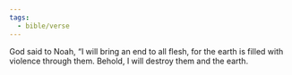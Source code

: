 ```yaml
---
tags:
  - bible/verse
---
```

God said to Noah, “I will bring an end to all flesh, for the earth is filled with violence through them. Behold, I will destroy them and the earth.